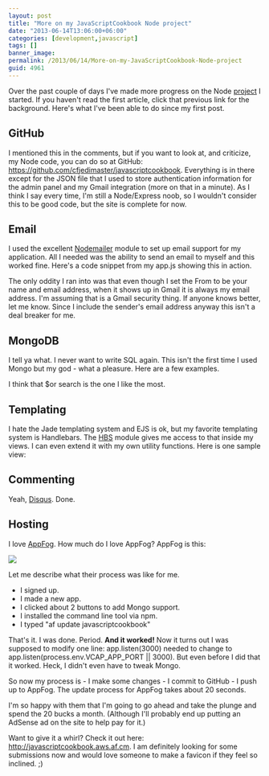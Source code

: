 ```yaml
---
layout: post
title: "More on my JavaScriptCookbook Node project"
date: "2013-06-14T13:06:00+06:00"
categories: [development,javascript]
tags: []
banner_image: 
permalink: /2013/06/14/More-on-my-JavaScriptCookbook-Node-project
guid: 4961
---
```


Over the past couple of days I've made more progress on the Node <a href="http://www.raymondcamden.com/index.cfm/2013/6/10/New-Project-JavaScript-Cookbook">project</a> I started. If you haven't read the first article, click that previous link for the background. Here's what I've been able to do since my first post.
<!--more-->
<h2>GitHub</h2>
I mentioned this in the comments, but if you want to look at, and criticize, my Node code, you can do so at GitHub: <a href="https://github.com/cfjedimaster/javascriptcookbook">https://github.com/cfjedimaster/javascriptcookbook</a>. Everything is in there except for the JSON file that I used to store authentication information for the admin panel and my Gmail integration (more on that in a minute). As I think I say every time, I'm still a Node/Express noob, so I wouldn't consider this to be good code, but the site is complete for now.

<h2>Email</h2>
I used the excellent <a href="https://github.com/andris9/Nodemailer">Nodemailer</a> module to set up email support for my application. All I needed was the ability to send an email to myself and this worked fine. Here's a code snippet from my app.js showing this in action.

<script src="https://gist.github.com/cfjedimaster/5783361.js"></script>

The only oddity I ran into was that even though I set the From to be your name and email address, when it shows up in Gmail it is always my email address. I'm assuming that is a Gmail security thing. If anyone knows better, let me know. Since I include the sender's email address anyway this isn't a deal breaker for me.

<h2>MongoDB</h2>
I tell ya what. I never want to write SQL again. This isn't the first time I used Mongo but my god - what a pleasure. Here are a few examples.

<script src="https://gist.github.com/cfjedimaster/5783384.js"></script>

I think that $or search is the one I like the most. 

<h2>Templating</h2>
I hate the Jade templating system and EJS is ok, but my favorite templating system is Handlebars. The <a href="https://github.com/donpark/hbs">HBS</a> module gives me access to that inside my views. I can even extend it with my own utility functions. Here is one sample view:

<script src="https://gist.github.com/cfjedimaster/5783402.js"></script>

<h2>Commenting</h2>

Yeah, <a href="http://www.disqus.com">Disqus</a>. Done.

<h2>Hosting</h2>

I love <a href="https://www.appfog.com/">AppFog</a>. How much do I love AppFog? AppFog is this:

<img src="https://static.raymondcamden.com/images/bobapony1.jpg" />

Let me describe what their process was like for me. 

<ul>
<li>I signed up.
<li>I made a new app.
<li>I clicked about 2 buttons to add Mongo support.
<li>I installed the command line tool via npm.
<li>I typed "af update javascriptcookbook"
</ul>

That's it. I was done. Period. <strong>And it worked!</strong> Now it turns out I was supposed to modify one line: app.listen(3000) needed to change to app.listen(process.env.VCAP_APP_PORT || 3000). But even before I did that it worked. Heck, I didn't even have to tweak Mongo. 

So now my process is - I make some changes - I commit to GitHub - I push up to AppFog. The update process for AppFog takes about 20 seconds. 

I'm so happy with them that I'm going to go ahead and take the plunge and spend the 20 bucks a month. (Although I'll probably end up putting an AdSense ad on the site to help pay for it.)

Want to give it a whirl? Check it out here: <a href="http://javascriptcookbook.aws.af.cm">http://javascriptcookbook.aws.af.cm</a>. I am definitely looking for some submissions now and would love someone to make a favicon if they feel so inclined. ;)